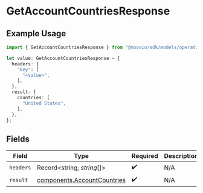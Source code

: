 # GetAccountCountriesResponse

## Example Usage

```typescript
import { GetAccountCountriesResponse } from "@moovio/sdk/models/operations";

let value: GetAccountCountriesResponse = {
  headers: {
    "key": [
      "<value>",
    ],
  },
  result: {
    countries: [
      "United States",
    ],
  },
};
```

## Fields

| Field                                                                      | Type                                                                       | Required                                                                   | Description                                                                |
| -------------------------------------------------------------------------- | -------------------------------------------------------------------------- | -------------------------------------------------------------------------- | -------------------------------------------------------------------------- |
| `headers`                                                                  | Record<string, *string*[]>                                                 | :heavy_check_mark:                                                         | N/A                                                                        |
| `result`                                                                   | [components.AccountCountries](../../models/components/accountcountries.md) | :heavy_check_mark:                                                         | N/A                                                                        |